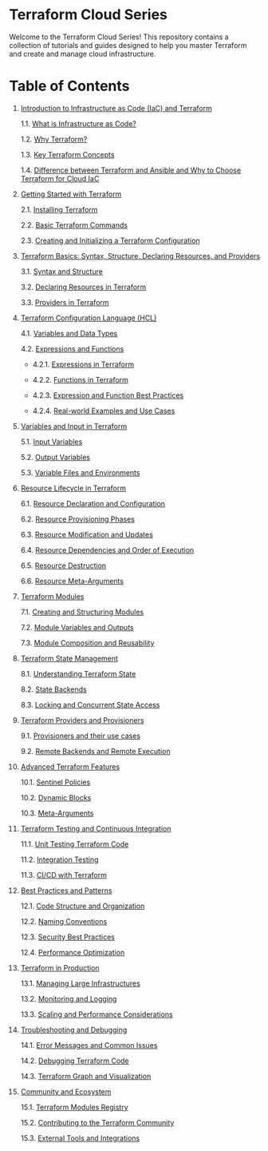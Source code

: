 # Terraform Cloud Series

Welcome to the Terraform Cloud Series! This repository contains a collection of tutorials and guides designed to help you master Terraform and create and manage cloud infrastructure.


# Table of Contents

1. [Introduction to Infrastructure as Code (IaC) and Terraform](#1-introduction-to-infrastructure-as-code-iac-and-terraform)
   
    1.1. [What is Infrastructure as Code?](#11-what-is-infrastructure-as-code)
   
    1.2. [Why Terraform?](#12-why-terraform)
   
    1.3. [Key Terraform Concepts](#13-key-terraform-concepts)
   
    1.4. [Difference between Terraform and Ansible and Why to Choose Terraform for Cloud IaC](#14-difference-between-terraform-and-ansible-and-why-to-choose-terraform-for-cloud-iac)
   

2. [Getting Started with Terraform](#2-getting-started-with-terraform)
   
    2.1. [Installing Terraform](#21-installing-terraform)
   
    2.2. [Basic Terraform Commands](#22-basic-terraform-commands)
   
    2.3. [Creating and Initializing a Terraform Configuration](#23-creating-and-initializing-a-terraform-configuration)
   
3. [Terraform Basics: Syntax, Structure, Declaring Resources, and Providers](#3-terraform-basics-syntax-structure-declaring-resources-and-providers)
   
    3.1. [Syntax and Structure](#31-syntax-and-structure)
   
    3.2. [Declaring Resources in Terraform](#32-declaring-resources-in-terraform)
   
    3.3. [Providers in Terraform](#33-providers-in-terraform)
   

4. [Terraform Configuration Language (HCL)](#4-terraform-configuration-language-hcl)
   
    4.1. [Variables and Data Types](#41-variables-and-data-types)
   
    4.2. [Expressions and Functions](#42-expressions-and-functions)
   
    - 4.2.1. [Expressions in Terraform](#421-expressions-in-terraform)
   
    - 4.2.2. [Functions in Terraform](#422-functions-in-terraform)
   
    - 4.2.3. [Expression and Function Best Practices](#423-expression-and-function-best-practices)
    
    - 4.2.4. [Real-world Examples and Use Cases](#424-real-world-examples-and-use-cases)


5. [Variables and Input in Terraform](#6-variables-and-input-in-terraform)
    
    5.1. [Input Variables](#61-input-variables)
   
    5.2. [Output Variables](#62-output-variables)
   
    5.3. [Variable Files and Environments](#63-variable-files-and-environments)  
  

6. [Resource Lifecycle in Terraform](#5-resource-lifecycle-in-terraform)
 
    6.1. [Resource Declaration and Configuration](#51-resource-declaration-and-configuration)
   
    6.2. [Resource Provisioning Phases](#52-resource-provisioning-phases)
   
    6.3. [Resource Modification and Updates](#53-resource-modification-and-updates)
   
    6.4. [Resource Dependencies and Order of Execution](#54-resource-dependencies-and-order-of-execution)
   
    6.5. [Resource Destruction](#55-resource-destruction)
   
    6.6. [Resource Meta-Arguments](#56-resource-meta-arguments)
   

7. [Terraform Modules](#7-terraform-modules)
    
    7.1. [Creating and Structuring Modules](#71-creating-and-structuring-modules)
   
    7.2. [Module Variables and Outputs](#72-module-variables-and-outputs)
   
    7.3. [Module Composition and Reusability](#73-module-composition-and-reusability)  

8. [Terraform State Management](#8-terraform-state-management)
    
    8.1. [Understanding Terraform State](#81-understanding-terraform-state)
   
    8.2. [State Backends](#82-state-backends)
   
    8.3. [Locking and Concurrent State Access](#83-locking-and-concurrent-state-access)  

9. [Terraform Providers and Provisioners](#9-terraform-providers-and-provisioners)
   
    9.1. [Provisioners and their use cases](#92-provisioners-and-their-use-cases)
   
    9.2. [Remote Backends and Remote Execution](#93-remote-backends-and-remote-execution)  

10. [Advanced Terraform Features](#10-advanced-terraform-features)
    
    10.1. [Sentinel Policies](#101-sentinel-policies)
    
    10.2. [Dynamic Blocks](#102-dynamic-blocks)
    
    10.3. [Meta-Arguments](#103-meta-arguments)  

11. [Terraform Testing and Continuous Integration](#11-terraform-testing-and-continuous-integration)
    
    11.1. [Unit Testing Terraform Code](#111-unit-testing-terraform-code)
    
    11.2. [Integration Testing](#112-integration-testing)
    
    11.3. [CI/CD with Terraform](#113-cicd-with-terraform)  

12. [Best Practices and Patterns](#12-best-practices-and-patterns)
    
    12.1. [Code Structure and Organization](#121-code-structure-and-organization)
    
    12.2. [Naming Conventions](#122-naming-conventions)
    
    12.3. [Security Best Practices](#123-security-best-practices)
    
    12.4. [Performance Optimization](#124-performance-optimization)  

13. [Terraform in Production](#13-terraform-in-production)
    
    13.1. [Managing Large Infrastructures](#131-managing-large-infrastructures)
    
    13.2. [Monitoring and Logging](#132-monitoring-and-logging)
    
    13.3. [Scaling and Performance Considerations](#133-scaling-and-performance-considerations)  

14. [Troubleshooting and Debugging](#14-troubleshooting-and-debugging)
    
    14.1. [Error Messages and Common Issues](#141-error-messages-and-common-issues)
    
    14.2. [Debugging Terraform Code](#142-debugging-terraform-code)
    
    14.3. [Terraform Graph and Visualization](#143-terraform-graph-and-visualization)  

15. [Community and Ecosystem](#15-community-and-ecosystem)
    
    15.1. [Terraform Modules Registry](#151-terraform-modules-registry)
    
    15.2. [Contributing to the Terraform Community](#152-contributing-to-the-terraform-community)
    
    15.3. [External Tools and Integrations](#153-external-tools-and-integrations)  
